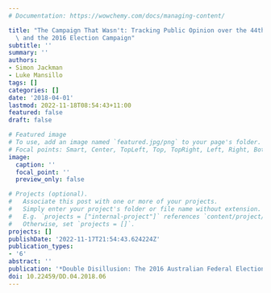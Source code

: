 ```yaml
---
# Documentation: https://wowchemy.com/docs/managing-content/

title: "The Campaign That Wasn't: Tracking Public Opinion over the 44th Parliament\
  \ and the 2016 Election Campaign"
subtitle: ''
summary: ''
authors:
- Simon Jackman
- Luke Mansillo
tags: []
categories: []
date: '2018-04-01'
lastmod: 2022-11-18T08:54:43+11:00
featured: false
draft: false

# Featured image
# To use, add an image named `featured.jpg/png` to your page's folder.
# Focal points: Smart, Center, TopLeft, Top, TopRight, Left, Right, BottomLeft, Bottom, BottomRight.
image:
  caption: ''
  focal_point: ''
  preview_only: false

# Projects (optional).
#   Associate this post with one or more of your projects.
#   Simply enter your project's folder or file name without extension.
#   E.g. `projects = ["internal-project"]` references `content/project/deep-learning/index.md`.
#   Otherwise, set `projects = []`.
projects: []
publishDate: '2022-11-17T21:54:43.624224Z'
publication_types:
- '6'
abstract: ''
publication: '*Double Disillusion: The 2016 Australian Federal Election*'
doi: 10.22459/DD.04.2018.06
---
```


